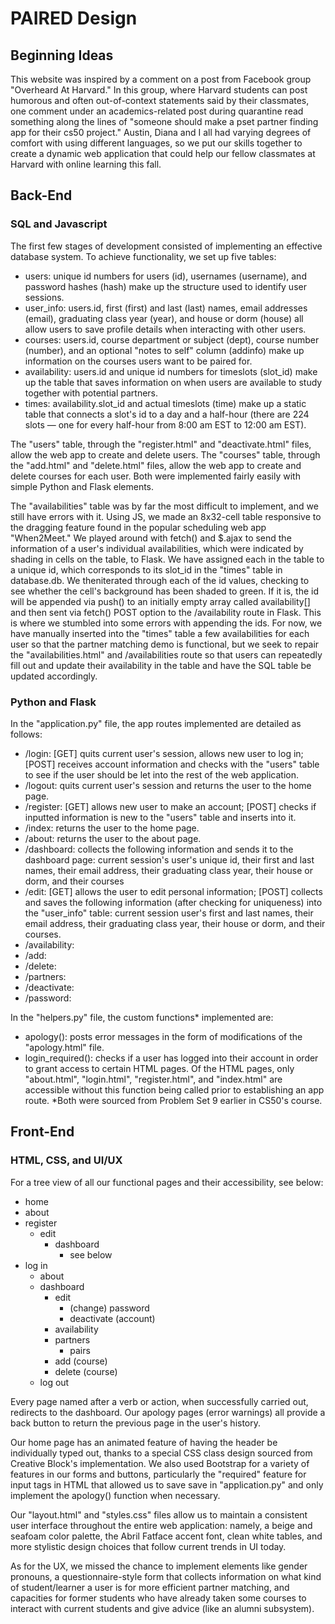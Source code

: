 # PAIRED Design

## Beginning Ideas

This website was inspired by a comment on a post from Facebook group "Overheard At Harvard." In this group, where Harvard students can post humorous and often out-of-context statements said by their classmates, one comment under an academics-related post during quarantine read something along the lines of "someone should make a pset partner finding app for their cs50 project." Austin, Diana and I all had varying degrees of comfort with using different languages, so we put our skills together to create a dynamic web application that could help our fellow classmates at Harvard with online learning this fall.

## Back-End

### SQL and Javascript

The first few stages of development consisted of implementing an effective database system. To achieve functionality, we set up five tables:
- users: unique id numbers for users (id), usernames (username), and password hashes (hash) make up the structure used to identify user sessions.
- user_info: users.id, first (first) and last (last) names, email addresses (email), graduating class year (year), and house or dorm (house) all allow users to save profile details when interacting with other users.
- courses: users.id, course department or subject (dept), course number (number), and an optional "notes to self" column (addinfo) make up information on the courses users want to be paired for.
- availability: users.id and unique id numbers for timeslots (slot_id) make up the table that saves information on when users are available to study together with potential partners.
- times: availability.slot_id and actual timeslots (time) make up a static table that connects a slot's id to a day and a half-hour (there are 224 slots — one for every half-hour from 8:00 am EST to 12:00 am EST).

The "users" table, through the "register.html" and "deactivate.html" files, allow the web app
to create and delete users. The "courses" table, through the "add.html" and "delete.html" files,
allow the web app to create and delete courses for each user. Both were implemented fairly easily
with simple Python and Flask elements.

The "availabilities" table was by far the most difficult to implement, and we still have errors with it. Using JS, we made an 8x32-cell table responsive to the dragging feature found in the popular scheduling web app "When2Meet." We played around with fetch() and $.ajax to send the
information of a user's individual availabilities, which were indicated by shading in cells on the table, to Flask. We have assigned each <td> in the table to a unique id, which corresponds to its slot_id in the "times" table in database.db. We theniterated through each of the id values,
checking to see whether the cell's background has been shaded to green. If it is, the id will be appended via push() to an initially empty array called availability[] and then sent via fetch() POST option to the /availability route in Flask. This is where we stumbled into some errors with
appending the ids. For now, we have manually inserted into the "times" table a few availabilities for each user so that the partner matching demo is functional, but we seek to repair the "availabilities.html" and /availabilities route so that users can repeatedly fill out and update their
availability in the table and have the SQL table be updated accordingly.

### Python and Flask

In the "application.py" file, the app routes implemented are detailed as follows:
- /login: [GET] quits current user's session, allows new user to log in; [POST] receives account information and checks with the "users" table to see if the user should be let into the rest of the web application.
- /logout: quits current user's session and returns the user to the home page.
- /register: [GET] allows new user to make an account; [POST] checks if inputted information is new to the "users" table and inserts into it.
- /index: returns the user to the home page.
- /about: returns the user to the about page.
- /dashboard: collects the following information and sends it to the dashboard page: current session's user's unique id, their first and last names, their email address, their graduating class year, their house or dorm, and their courses
- /edit: [GET] allows the user to edit personal information; [POST] collects and saves the following information (after checking for uniqueness) into the "user_info" table: current session user's first and last names, their email address, their graduating class year, their house or dorm, and their courses.
- /availability:
- /add:
- /delete:
- /partners:
- /deactivate:
- /password:

In the "helpers.py" file, the custom functions* implemented are:
- apology(): posts error messages in the form of modifications of the "apology.html" file.
- login_required(): checks if a user has logged into their account in order to grant access to certain HTML pages. Of the HTML pages, only "about.html", "login.html", "register.html", and "index.html" are accessible without this function being called prior to establishing an app route.
*Both were sourced from Problem Set 9 earlier in CS50's course.

## Front-End

### HTML, CSS, and UI/UX

For a tree view of all our functional pages and their accessibility, see below:
- home
- about
- register
    - edit
        - dashboard
            - see below
- log in
    - about
    - dashboard
        - edit
            - (change) password
            - deactivate (account)
        - availability
        - partners
            - pairs
        - add (course)
        - delete (course)
    - log out

Every page named after a verb or action, when successfully carried out, redirects to the dashboard.
Our apology pages (error warnings) all provide a back button to return the previous page in the user's history.

Our home page has an animated feature of having the header be individually typed out, thanks to a special CSS class design sourced from Creative Block's implementation. We also used Bootstrap for a variety of features in our forms and buttons, particularly the "required" feature for input tags in HTML that allowed us to save save in "application.py" and only implement the apology() function when necessary.

Our "layout.html" and "styles.css" files allow us to maintain a consistent user interface throughout the entire web application: namely, a beige and seafoam color palette, the Abril Fatface accent font, clean white tables, and more stylistic design choices that follow current trends in UI today.

As for the UX, we missed the chance to implement elements like gender pronouns, a questionnaire-style form that collects information on what kind of student/learner a user is for more efficient partner matching, and capacities for former students who have already taken some courses to interact with current students and give advice (like an alumni subsystem).